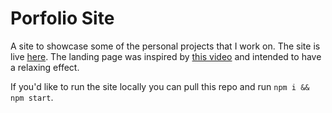 # Porfolio Site
A site to showcase some of the personal projects that I work on.  The site is live [here](https://theimberger.github.io/portfolio/).  The landing page was inspired by [this video](https://www.youtube.com/watch?v=SxWKffqBjMM) and intended to have a relaxing effect.

If you'd like to run the site locally you can pull this repo and run `npm i && npm start`.